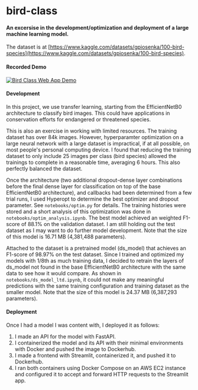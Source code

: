 # bird-class
#### An excersise in the development/optimization and deployment of a large machine learning model.
The dataset is at [https://www.kaggle.com/datasets/gpiosenka/100-bird-species](https://www.kaggle.com/datasets/gpiosenka/100-bird-species).

#### Recorded Demo
[![Bird Class Web App Demo](https://img.youtube.com/vi/qIFdCHsppTo/0.jpg)](https://www.youtube.com/watch?v=qIFdCHsppTo)


#### Development
In this project, we use transfer learning, starting from the EfficientNetB0 architecture to classify bird images.
This could have applications in conservation efforts for endangered or threatened species.

This is also an exercise in working with limited resources. The training dataset has over 84k images.
However, hyperparamter optimization on a large neural network with a large dataset is impractical, if at all possible, on most people's personal computing device.
I found that reducing the training dataset to only include 25 images per class (bird species) allowed the trainings to complete in a reasonable time, averaging 6 hours.
This also perfectly balanced the dataset.

Once the architecture (two additional dropout-dense layer combinations before the final dense layer for classification on top of the base EfficientNetB0 architecture),
and callbacks had been determined from a few trial runs, I used Hyperopt to determine the best optimizer and dropout parameter.
See `notebooks/optim.py` for details.
The training histories were stored and a short analysis of this optimization was done in `notebooks/optim_analysis.ipynb`.
The best model achieved an weighted F1-score of 88.1% on the validation dataset. I am still holding out the test dataset as I may want to do further model development.
Note that the size of this model is 16.71 MB (4,381,488 parameters).

Attached to the dataset is a pretrained model (ds_model) that achieves an F1-score of 98.97% on the test dataset.
Since I trained and optimized my models with 1/8th as much training data,
I decided to retrain the layers of ds_model not found in the base EfficientNetB0 architecture with the same data to see how it would compare.
As shown in `notebooks/ds_model_ltd.ipynb`, it could not make any meaningful predictions with the same training configuration and training dataset as the smaller model.
Note that the size of this model is 24.37 MB (6,387,293 parameters).

#### Deployment
Once I had a model I was content with, I deployed it as follows:
  1. I made an API for the model with FastAPI.
  2. I containerized the model and its API with their minimal environments with Docker and pushed the image to Dockerhub.
  3. I made a frontend with Streamlit, containerized it, and pushed it to Dockerhub.
  4. I ran both containers using Docker Compose on an AWS EC2 instance and configured it to accept and forward HTTP requests to the Streamlit app.
